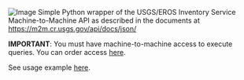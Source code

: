 ![Image](https://repository-images.githubusercontent.com/283676892/cfe07880-d251-11ea-8431-d6deab935fa1)
Simple Python wrapper of the USGS/EROS Inventory Service Machine-to-Machine API as described in the documents at https://m2m.cr.usgs.gov/api/docs/json/

**IMPORTANT**: You must have machine-to-machine access to execute queries. 
You can order access [here](https://ers.cr.usgs.gov/profile/access). 

See usage example [here](https://github.com/MrChebur/usgs-machine-to-machine-API/blob/master/UsageExample.py). 
